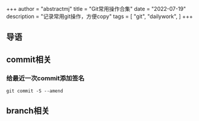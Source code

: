 +++
author = "abstractmj"
title = "Git常用操作合集"
date = "2022-07-19"
description = "记录常用git操作，方便copy"
tags = [
    "git",
    "dailywork",
]
+++

## 导语

## commit相关

### 给最近一次commit添加签名

```shell
git commit -S --amend
```

## branch相关


